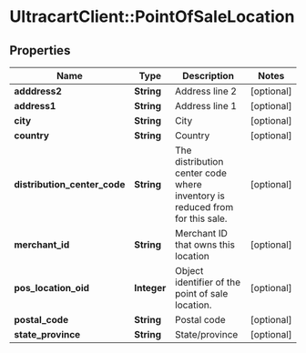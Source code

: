 # UltracartClient::PointOfSaleLocation

## Properties
Name | Type | Description | Notes
------------ | ------------- | ------------- | -------------
**adddress2** | **String** | Address line 2 | [optional] 
**address1** | **String** | Address line 1 | [optional] 
**city** | **String** | City | [optional] 
**country** | **String** | Country | [optional] 
**distribution_center_code** | **String** | The distribution center code where inventory is reduced from for this sale. | [optional] 
**merchant_id** | **String** | Merchant ID that owns this location | [optional] 
**pos_location_oid** | **Integer** | Object identifier of the point of sale location. | [optional] 
**postal_code** | **String** | Postal code | [optional] 
**state_province** | **String** | State/province | [optional] 


